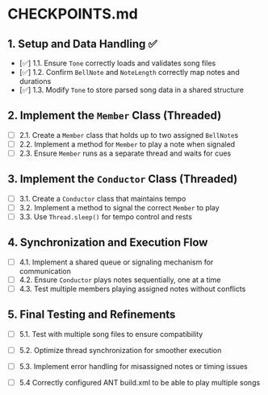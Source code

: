 # CHECKPOINTS.md

## 1. Setup and Data Handling ✅
- [✅] 1.1. Ensure `Tone` correctly loads and validates song files
- [✅] 1.2. Confirm `BellNote` and `NoteLength` correctly map notes and durations
- [✅] 1.3. Modify `Tone` to store parsed song data in a shared structure

## 2. Implement the `Member` Class (Threaded)
- [ ] 2.1. Create a `Member` class that holds up to two assigned `BellNote`s
- [ ] 2.2. Implement a method for `Member` to play a note when signaled
- [ ] 2.3. Ensure `Member` runs as a separate thread and waits for cues

## 3. Implement the `Conductor` Class (Threaded)
- [ ] 3.1. Create a `Conductor` class that maintains tempo
- [ ] 3.2. Implement a method to signal the correct `Member` to play
- [ ] 3.3. Use `Thread.sleep()` for tempo control and rests

## 4. Synchronization and Execution Flow
- [ ] 4.1. Implement a shared queue or signaling mechanism for communication
- [ ] 4.2. Ensure `Conductor` plays notes sequentially, one at a time
- [ ] 4.3. Test multiple members playing assigned notes without conflicts

## 5. Final Testing and Refinements
- [ ] 5.1. Test with multiple song files to ensure compatibility
- [ ] 5.2. Optimize thread synchronization for smoother execution
- [ ] 5.3. Implement error handling for misassigned notes or timing issues
- [ ] 5.4  Correctly configured ANT build.xml to be able to play multiple songs 

